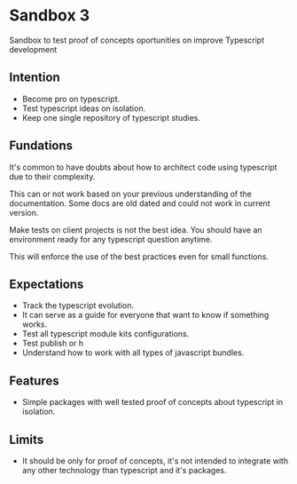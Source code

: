 # Sandbox 3

Sandbox to test proof of concepts oportunities on improve Typescript development

## Intention

- Become pro on typescript.
- Test typescript ideas on isolation.
- Keep one single repository of typescript studies.

## Fundations

It's common to have doubts about how to architect code using typescript due to their complexity.

This can or not work based on your previous understanding of the documentation.
Some docs are old dated and could not work in current version.

Make tests on client projects is not the best idea. You should have an environment ready for any typescript question anytime.

This will enforce the use of the best practices even for small functions.

## Expectations

- Track the typescript evolution.
- It can serve as a guide for everyone that want to know if something works.
- Test all typescript module kits configurations.
- Test publish or h
- Understand how to work with all types of javascript bundles.

## Features

- Simple packages with well tested proof of concepts about typescript in isolation.

## Limits

- It should be only for proof of concepts, it's not intended to integrate with any other technology than typescript and it's packages.
